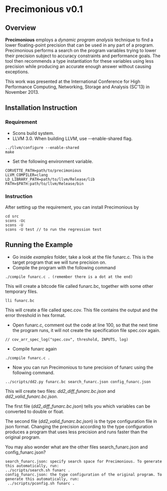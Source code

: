 # Precimonious v0.1

## Overview
__Precimonious__ employs a _dynamic program analysis_ technique to find a lower
floating-point precision that can be used in any part of a program.
Precimonious performs a search on the program variables trying to lower their
precision subject to accuracy constraints and performance goals. The tool then
recommends a type instantiation for these variables using less precision while
producing an accurate enough answer without causing exceptions.

This work was presented at the International Conference for High Performance
Computing, Networking, Storage and Analysis (SC'13) in November 2013. 

## Installation Instruction
### Requirement
* Scons build system. 
* LLVM 3.0. When building LLVM, use --enable-shared flag.
```
../llvm/configure --enable-shared
make
```
* Set the following environment variable.
```
CORVETTE_PATH=path/to/precimonious
LLVM_COMPILER=clang
LD_LIBRARY_PATH=path/to/llvm/Release/lib
PATH=$PATH:path/to/llvm/Release/bin
```

### Instruction
After setting up the requirement, you can install Precimonious by

```
cd src
scons -Uc
scons -U
scons -U test // to run the regression test
```

## Running the Example
* Go inside _examples_ folder, take a look at the file funarc.c. This is the target program that we will tune precision on.
* Compile the program with the following command
```
./compile funarc.c . (remember there is a dot at the end)
```
This will create a bitcode file called funarc.bc, together with some other temporary files.
```
lli funarc.bc
```
This will create a file called spec.cov. This file contains the output and the error threshold in hex format.
* Open funarc.c, comment out the code at line 100, so that the next time the program runs, it will not create the specification file spec.cov again.
```
// cov_arr_spec_log("spec.cov", threshold, INPUTS, log)
```
* Compile funarc again
```
./compile funarc.c .
```
* Now you can run Precimonious to tune precision of funarc using the following command.
```
../scripts/dd2.py funarc.bc search_funarc.json config_funarc.json
```
This will create two files: _dd2_diff_funarc.bc.json_ and _dd2_valid_funarc.bc.json_. 

The first file (_dd2_diff_funarc.bc.json_) tells you which variables can be converted to double or float. 

The second file (_dd2_valid_funarc.bc.json_) is the type configuration file in json format. Changing the precision according to the type configuration produces a program that uses less precision and runs faster than the original program.

You may also wonder what are the other files search_funarc.json and config_funarc.json?

```
search_funarc.json: specify search space for Precimonious. To generate this automatically, run:
../scripts/search.sh funarc .
config_funarc.json: the type configuration of the original program. To generate this automatically, run:
 ../scripts/pconfig.sh funarc .
```

